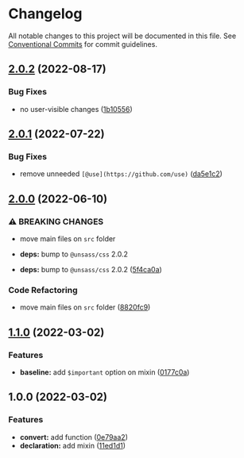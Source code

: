 # Changelog

All notable changes to this project will be documented in this file. See [Conventional Commits](https://conventionalcommits.org) for commit guidelines.

## [2.0.2](https://github.com/unsass/rem/compare/v2.0.1...v2.0.2) (2022-08-17)


### Bug Fixes

* no user-visible changes ([1b10556](https://github.com/unsass/rem/commit/1b10556570c6554c1bd16037f5ced99dafc55997))

## [2.0.1](https://github.com/unsass/rem/compare/v2.0.0...v2.0.1) (2022-07-22)


### Bug Fixes

* remove unneeded `[@use](https://github.com/use)` ([da5e1c2](https://github.com/unsass/rem/commit/da5e1c28e6cca6f8439caf247c201760360c7b79))

## [2.0.0](https://github.com/unsass/rem/compare/v1.1.0...v2.0.0) (2022-06-10)


### ⚠ BREAKING CHANGES

* move main files on `src` folder
* **deps:** bump to `@unsass/css` 2.0.2

* **deps:** bump to `@unsass/css` 2.0.2 ([5f4ca0a](https://github.com/unsass/rem/commit/5f4ca0ae098e118ba602d8c07c8da0e5d96a8b79))


### Code Refactoring

* move main files on `src` folder ([8820fc9](https://github.com/unsass/rem/commit/8820fc91560f990f703cbc58d153ba12d7d6eee1))

## [1.1.0](https://github.com/unsass/rem/compare/v1.0.0...v1.1.0) (2022-03-02)


### Features

* **baseline:** add `$important` option on mixin ([0177c0a](https://github.com/unsass/rem/commit/0177c0a57d7d569f5849875c2cc94bc7a35cc780))

## 1.0.0 (2022-03-02)


### Features

* **convert:** add function ([0e79aa2](https://github.com/unsass/rem/commit/0e79aa2918d8ddc3b944ed3f40a215ce5a8d6f3c))
* **declaration:** add mixin ([11ed1d1](https://github.com/unsass/rem/commit/11ed1d14b21164c118cfee92ec4c643bc9eddd55))
